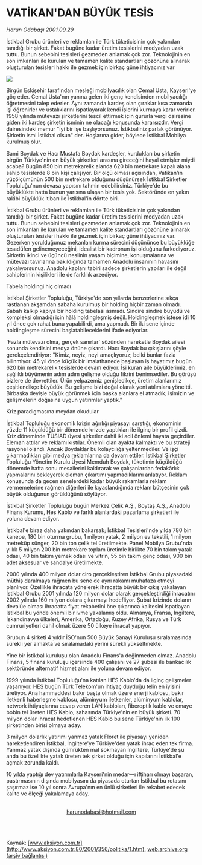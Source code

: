 # VATİKAN'DAN BÜYÜK TESİS

*Harun Odabaşı 2001.09.29*

<div>
 <p class="spot">
  İstikbal Grubu ürünleri ve reklamları ile Türk tüketicisinin çok yakından tanıdığı bir şirket. Fakat bugüne kadar üretim tesislerini medyadan uzak tuttu. Bunun sebebini tesisleri gezmeden anlamak çok zor. Teknolojinin en son imkanları ile kurulan ve tamamen kalite standartları gözönüne alınarak oluşturulan tesisleri hakkı ile gezmek için birkaç güne ihtiyacınız var
 </p>
 <p class="metin">
 </p>
 <img border="0" src="/web/20020427042944im_/http://www.aksiyon.com.tr/2001/356/resimler/vatikan.jpg"/>
 <p class="metin">
  Birgün Eskişehir tarafından mesleği mobilyacılık olan Cemal Usta, Kayseri'ye göç eder. Cemal Usta'nın yanına gelen iki genç kendisinden mobilyacılığı öğretmesini talep ederler. Aynı zamanda kardeş olan çıraklar kısa zamanda işi öğrenirler ve ustalıklarını ispatlayarak kendi işlerini kurmaya karar verirler. 1958 yılında mütevazı şirketlerini tescil ettirmek için gururla vergi dairesine giden iki kardeş şirketin isminin ne olacağı konusunda kararsızdır. Vergi dairesindeki memur "İyi bir işe başlıyorsunuz. İstikbaliniz parlak görünüyor. Şirketin ismi İstikbal olsun" der. Hoşlarına gider, böylece İstikbal Mobilya kurulmuş olur.
 </p>
 <p class="metin">
  Sami Boydak ve Hacı Mustafa Boydak kardeşler, kurdukları bu şirketin birgün Türkiye'nin en büyük şirketleri arasına gireceğini hayal etmişler miydi acaba? Bugün 850 bin metrekarelik alanda 620 bin metrekare kapalı alana sahip tesislerde 8 bin kişi çalışıyor. Bir ölçü olması açısından, Vatikan'ın yüzölçümünün 500 bin metrekare olduğunu düşünürsek İstikbal Şirketler Topluluğu'nun devasa yapısını tahmin edebilirsiniz. Türkiye'de bu büyüklükte hatta bunun yarısına ulaşan bir tesis yok. Sektöründe en yakın rakibi büyüklük itibarı ile İstikbal'in dörtte biri.
 </p>
 <p class="metin">
  İstikbal Grubu ürünleri ve reklamları ile Türk tüketicisinin çok yakından tanıdığı bir şirket. Fakat bugüne kadar üretim tesislerini medyadan uzak tuttu. Bunun sebebini tesisleri gezmeden anlamak çok zor. Teknolojinin en son imkanları ile kurulan ve tamamen kalite standartları gözönüne alınarak oluşturulan tesisleri hakkı ile gezmek için birkaç güne ihtiyacınız var. Gezerken yorulduğunuz mekanları kurma sürecini düşününce bu büyüklüğe tesadüfen gelinemeyeceğini, idealist bir kadronun işi olduğunu farkediyoruz. Şirketin ikinci ve üçüncü neslinin yaşam biçimine, konuşmalarına ve mütevazı tavırlarına bakıldığında tamamen Anadolu insanının havasını yakalıyorsunuz. Anadolu kaplanı tabiri sadece şirketlerin yapıları ile değil sahiplerinin kişilikleri ile de farklılık arzediyor.
 </p>
 <p class="metin">
  Tabela holdingi hiç olmadı
 </p>
 <p class="metin">
  İstikbal Şirketler Topluluğu, Türkiye'de son yıllarda benzerlerine sıkça rastlanan akşamdan sabaha kurulmuş bir holding hiçbir zaman olmadı. Sabah kalkıp kapıya bir holding tabelası asmadı. Sindire sindire büyüdü ve kompleksi olmadığı için hâlâ holdingleşmiş değil. Holdingleşmek istese idi 10 yıl önce çok rahat bunu yapabilirdi, ama yapmadı. Bir iki sene içinde holdingleşme sürecini başlatabileceklerini ifade ediyorlar.
 </p>
 <p class="metin">
  'Fazla mütevazı olma, gerçek sanırlar' sözünden hareketle Boydak ailesi sonunda kendisini medya önüne çıkardı. Hacı Boydak bu çıkışlarını şöyle gerekçelendiriyor: "Kimiz, neyiz, neyi amaçlıyoruz; belki bunlar fazla bilinmiyor. 45 yıl önce küçük bir imalathanede başlayan iş hayatımız bugün 620 bin metrekarelik tesislerde devam ediyor. İşi kuran aile büyüklerimiz, en sağlıklı büyümenin adım adım gelişme olduğu fikrini benimsediler. Bu görüşü bizlere de devrettiler. Ürün yelpazemiz genişledikçe, üretim alanlarımız çeşitlendikçe büyüdük. Bu gelişme bizi doğal olarak yeni atılımlara yöneltti. Birbaşka deyişle büyük görünmek için başka alanlara el atmadık; işimizin ve gelişmelerin doğasına uygun yatırımlar yaptık."
 </p>
 <p class="metin">
  Kriz paradigmasına meydan okudular
 </p>
 <p class="metin">
  İstikbal Topluluğu ekonomik krizin ağırlığı piyasayı sarstığı, ekonominin yüzde 11 küçüldüğü bir dönemde krizde yaptıkları ile ilginç bir profil çizdi. Kriz döneminde TÜSİAD üyesi şirketler dahil iki acil önlemi hayata geçirdiler. Eleman attılar ve reklamı kıstılar. Önemli olan ayakta kalmaktı ve bu strateji rasyonel olandı. Ancak Boydaklar bu kolaycılığa yeltenmediler. Ve işçi çıkarmadıkları gibi medya reklamlarına da devam ettiler. İstikbal Şirketler Topluluğu Yönetim Kurulu Üyesi Memduh Boydak, tüketimin küçüldüğü dönemde hafta sonu mesailerini kaldırarak ve çalışanlardan fedakârlık yapmalarını bekleyerek eleman çıkartımı yapmadıklarını anlatıyor. Reklam konusunda da geçen senelerdeki kadar büyük rakamlarla reklam vermemelerine rağmen diğerleri ile kıyaslandığında reklam bütçesinin çok büyük olduğunun görüldüğünü söylüyor.
 </p>
 <p class="metin">
  İstikbal Şirketler Topluluğu bugün Merkez Çelik A.Ş., Boytaş A.Ş., Anadolu Finans Kurumu, Hes Kablo ve farklı alanlardaki pazarlama şirketleri ile yoluna devam ediyor.
 </p>
 <p class="metin">
  İstikbal'e biraz daha yakından bakarsak; İstikbal Tesisleri'nde yılda 780 bin kanepe, 180 bin oturma grubu, 1 milyon yatak, 2 milyon ev tekstili, 1 milyon metreküp sünger, 20 bin ton çelik tel üretilmekte. Panel Mobilya Grubu'nda yıllık 5 milyon 200 bin metrekare toplam üretimle birlikte 70 bin takım yatak odası, 40 bin takım yemek odası ve vitrin, 55 bin takım genç odası, 900 bin adet aksesuar ve sandalye üretilmekte.
 </p>
 <p class="metin">
  2000 yılında 400 milyon dolar ciro gerçekleştiren İstikbal Grubu piyasadaki müthiş daralmaya rağmen bu sene de aynı rakamı muhafaza etmeyi planlıyor. Özellikle ihracata yönelerek ihracatta büyük bir çıkış yakalayan İstikbal Grubu 2001 yılında 120 milyon dolar olarak gerçekleştirdiği ihracatını 2002 yılında 160 milyon dolara çıkarmayı hedefliyor. Şubat krizinde doların devalüe olması ihracatta fiyat rekabetini öne çıkarınca kalitesini ispatlayan İstikbal bu yönde önemli bir ivme yakalamış oldu. Almanya, Fransa, İngiltere, İskandinavya ülkeleri, Amerika, Ortadoğu, Kuzey Afrika, Rusya ve Türk cumruriyetleri dahil olmak üzere 50 ülkeye ihracat yapıyor.
 </p>
 <p class="metin">
  Grubun 4 şirketi 4 yıldır İSO'nun 500 Büyük Sanayi Kuruluşu sıralamasında sürekli yer almakta ve sıralamadaki yerini sürekli yükseltmekte.
 </p>
 <p class="metin">
  Yine bir İstikbal kuruluşu olan Anadolu Finans'a değinmeden olmaz. Anadolu Finans, 5 finans kuruluşu içersinde 400 çalışanı ve 27 şubesi ile bankacılık sektöründe alternatif hizmet alanı ile yoluna devam ediyor.
 </p>
 <p class="metin">
  1999 yılında İstikbal Topluluğu'na katılan HES Kablo'da da ilginç gelişmeler yaşanıyor. HES bugün Türk Telekom'un ihtiyaç duyduğu telin en iyisini üretiyor. Ana hammaddesi bakır başta olmak üzere enerji kablosu, bakır iletkenli haberleşme kablosu, alüminyum iletkenler, alüminyum kablolar, network ihtiyaçlarına cevap veren LAN kabloları, fiberoptik kablo ve emaye bobin tel üreten HES Kablo, sahasında Türkiye'nin en büyük şirketi. 70 milyon dolar ihracat hedeflenen HES Kablo bu sene Türkiye'nin ilk 100 şirketinden birisi olmaya aday.
 </p>
 <p class="metin">
  3 milyon dolarlık yatırımı yanmaz yatak Floret ile piyasayı yeniden hareketlendiren İstikbal, İngiltere'ye Türkiye'den yatak ihraç eden tek firma. Yanmaz yatak dışında gümrükten mal sokmayan İngiltere, Türkiye'de şu anda bu özellikte yatak üreten tek şirket olduğu için kapılarını İstikbal'e açmak zorunda kaldı.
 </p>
 <p class="metin">
  10 yılda yaptığı dev yatırımlarla Kayseri'nin medar—ı iftiharı olmayı başaran, pastırmasının dışında mobilyasını da piyasada oturtan İstikbal bu rotasını şaşırmaz ise 10 yıl sonra Avrupa'nın en ünlü şirketleri ile rekabet edecek kalite ve ölçeği yakalamaya aday.
 </p>
 <br/>
 <center>
  <a class="anaorta" href="http://web.archive.org/web/20020427042944/mailto:harunodabasi@hotmail.com">
   harunodabasi@hotmail.com
  </a>
 </center>
 <br/>
 <br/>
 <br/>
</div>

Kaynak: [www.aksiyon.com.tr](http://www.aksiyon.com.tr:80/2001/356/politika/1.htm), [web.archive.org (arşiv bağlantısı)](http://web.archive.org/web/20020427042944/http://www.aksiyon.com.tr:80/2001/356/politika/1.htm)
